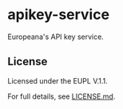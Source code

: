 # apikey-service

Europeana's API key service.

## License

Licensed under the EUPL V.1.1.

For full details, see [LICENSE.md](LICENSE.md).

